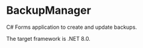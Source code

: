 # BackupManager
C# Forms application to create and update backups.

The target framework is .NET 8.0.
